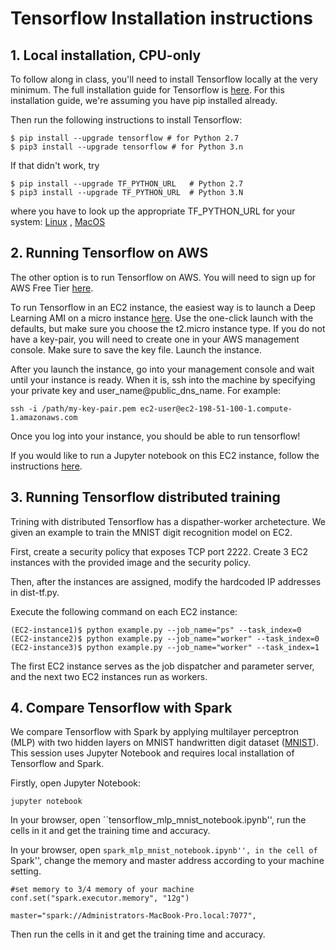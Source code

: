 # Tensorflow Installation instructions

## 1. Local installation, CPU-only
To follow along in class, you'll need to install Tensorflow locally at the very minimum. The full installation guide for Tensorflow is [here](https://www.tensorflow.org/install/).
For this installation guide, we're assuming you have pip installed already.

Then run the following instructions to install Tensorflow:
```
$ pip install --upgrade tensorflow # for Python 2.7
$ pip3 install --upgrade tensorflow # for Python 3.n
```
If that didn't work, try
```
$ pip install --upgrade TF_PYTHON_URL   # Python 2.7
$ pip3 install --upgrade TF_PYTHON_URL  # Python 3.N 
```
where you have to look up the appropriate TF_PYTHON_URL for your system:
[Linux](https://www.tensorflow.org/install/install_linux#the_url_of_the_tensorflow_python_package)
,
[MacOS](https://www.tensorflow.org/install/install_mac#the_url_of_the_tensorflow_python_package)

## 2. Running Tensorflow on AWS
The other option is to run Tensorflow on AWS. You will need to sign up for AWS Free Tier [here](https://aws.amazon.com/free/).

To run Tensorflow in an EC2 instance, the easiest way is to launch a Deep Learning AMI on a micro instance [here](https://aws.amazon.com/marketplace/pp/B01M0AXXQB?qid=1493957319565&sr=0-3&ref_=srh_res_product_title).
Use the one-click launch with the defaults, but make sure you choose the t2.micro instance type. If you do not have a key-pair, you will need to create one in your
AWS management console. Make sure to save the key file. Launch the instance.

After you launch the instance, go into your management console and wait until your instance is ready. When it is, ssh into the machine by specifying your private key and user_name@public_dns_name.
For example:
```
ssh -i /path/my-key-pair.pem ec2-user@ec2-198-51-100-1.compute-1.amazonaws.com
```

Once you log into your instance, you should be able to run tensorflow!

If you would like to run a Jupyter notebook on this EC2 instance, follow the instructions [here](https://aws.amazon.com/blogs/ai/the-aws-deep-learning-ami-now-with-ubuntu/).

## 3. Running Tensorflow distributed training
Trining with distributed Tensorflow has a dispather-worker archetecture. We given an example to train the MNIST digit recognition model on EC2. 

First, create a security policy that exposes TCP port 2222. Create 3 EC2 instances with the provided image and the security policy. 

Then, after the instances are assigned, modify the hardcoded IP addresses in dist-tf.py. 

Execute the following command on each EC2 instance:

```
(EC2-instance1)$ python example.py --job_name="ps" --task_index=0 
(EC2-instance2)$ python example.py --job_name="worker" --task_index=0 
(EC2-instance3)$ python example.py --job_name="worker" --task_index=1 
```

The first EC2 instance serves as the job dispatcher and parameter server, and the next two EC2 instances run as workers. 

## 4. Compare Tensorflow with Spark

We compare Tensorflow with Spark by applying multilayer perceptron (MLP) with two hidden layers on MNIST handwritten digit dataset ([MNIST](http://yann.lecun.com/exdb/mnist/)). This session uses Jupyter Notebook and requires local installation of Tensorflow and Spark. 

Firstly, open Jupyter Notebook:
```
jupyter notebook
```
In your browser, open ``tensorflow_mlp_mnist_notebook.ipynb'', run the cells in it and get the training time and accuracy.

In your browser, open ``spark_mlp_mnist_notebook.ipynb'', in the cell of ``Spark'', change the memory and master address according to your machine setting.
```
#set memory to 3/4 memory of your machine
conf.set("spark.executor.memory", "12g")
```
```
master="spark://Administrators-MacBook-Pro.local:7077",
```

Then run the cells in it and get the training time and accuracy.
